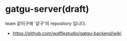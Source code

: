 # gatgu-server(draft)
team 같이구매 '같구'의  repository 입니다.


- https://github.com/wafflestudio/gatgu-backend/wiki





